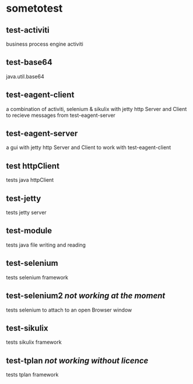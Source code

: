 # sometotest
## test-activiti
business process engine activiti
## test-base64
java.util.base64
## test-eagent-client
a combination of activiti, selenium & sikulix with jetty http Server and Client to recieve messages from test-eagent-server
## test-eagent-server
a gui with jetty http Server and Client to work with test-eagent-client
## test httpClient
tests java httpClient
## test-jetty
tests jetty server
## test-module
tests java file writing and reading
## test-selenium
tests selenium framework
## test-selenium2 *not working at the moment*
tests selenium to attach to an open Browser window
## test-sikulix
tests sikulix framework
## test-tplan *not working without licence*
tests tplan framework
